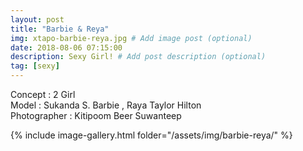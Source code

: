 ```yaml
---
layout: post
title: "Barbie & Reya"
img: xtapo-barbie-reya.jpg # Add image post (optional)
date: 2018-08-06 07:15:00
description: Sexy Girl! # Add post description (optional)
tag: [sexy]
---
```

Concept : 2 Girl  
Model : Sukanda S. Barbie , Raya Taylor Hilton  
Photographer : Kitipoom Beer Suwanteep          

{% include image-gallery.html folder="/assets/img/barbie-reya/" %}

